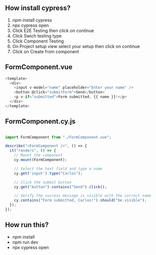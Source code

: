 ## How install cypress?
1. npm install cypress
2. npx cypress open
3. Click E2E Testing then click on continue
4. Click Swich testing type
5. Click Component Testing
6. On Project setup view select your setup then click on continue
7. Click on Create from component 

##  FormComponent.vue
```javascript
<template>
  <div>
    <input v-model="name" placeholder="Enter your name" />
    <button @click="submitForm">Send</button>
    <p v-if="submitted">Form submitted, {{ name }}!</p>
  </div>
</template>
```

## FormComponent.cy.js
```javascript

import FormComponent from "./FormComponent.vue";

describe("<FormComponent />", () => {
  it("renders", () => {
    // Mount the component
    cy.mount(FormComponent);

    // Select the text field and type a name
    cy.get('input').type("Carlos");

    // Click the submit button
    cy.get("button").contains("Send").click();

    // Verify the success message is visible with the correct name
    cy.contains("Form submitted, Carlos!").should("be.visible");
  });
});
```

## How run this?
- npm install
- npm run dev
- npx cypress open